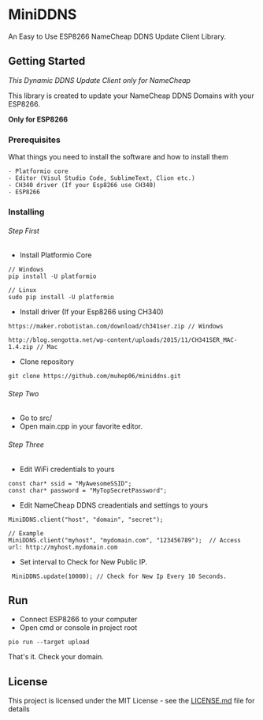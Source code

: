 # MiniDDNS

An Easy to Use ESP8266 NameCheap DDNS Update Client Library.

## Getting Started

*This Dynamic DDNS Update Client only for NameCheap*

This library is created to update your NameCheap DDNS Domains with your ESP8266.

**Only for ESP8266**

### Prerequisites

What things you need to install the software and how to install them

```
- Platformio core
- Editor (Visul Studio Code, SublimeText, Clion etc.)
- CH340 driver (If your Esp8266 use CH340)
- ESP8266
```

### Installing

###### Step First

- Install Platformio Core
```
// Windows
pip install -U platformio

// Linux
sudo pip install -U platformio
```
- Install driver (If your Esp8266 using CH340)
```
https://maker.robotistan.com/download/ch341ser.zip // Windows

http://blog.sengotta.net/wp-content/uploads/2015/11/CH341SER_MAC-1.4.zip // Mac
```
- Clone repository
```
git clone https://github.com/muhep06/miniddns.git
```

###### Step Two
- Go to src/
- Open main.cpp in your favorite editor.

###### Step Three
- Edit WiFi credentials to yours

```
const char* ssid = "MyAwesomeSSID";
const char* password = "MyTopSecretPassword";
```

- Edit NameCheap DDNS creadentials and settings to yours

```
MiniDDNS.client("host", "domain", "secret");

// Example
MiniDDNS.client("myhost", "mydomain.com", "123456789");  // Access url: http://myhost.mydomain.com
```

- Set interval to Check for New Public IP.

```
 MiniDDNS.update(10000); // Check for New Ip Every 10 Seconds.
```

## Run

- Connect ESP8266 to your computer
- Open cmd or console in project root

```
pio run --target upload
```

That's it. Check your domain.

## License

This project is licensed under the MIT License - see the [LICENSE.md](LICENSE.md) file for details
